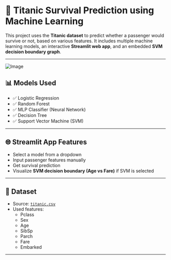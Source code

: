 # 🚢 Titanic Survival Prediction using Machine Learning

This project uses the **Titanic dataset** to predict whether a passenger would survive or not, based on various features. It includes multiple machine learning models, an interactive **Streamlit web app**, and an embedded **SVM decision boundary graph**.

---

![Image]([https://example.com/logo.png](https://github.com/Adarshabrahamjohnson12/Titanic_Survival_Predictions/blob/main/Screenshot%202025-06-20%20224025.png))




## 📊 Models Used

- ✅ Logistic Regression
- ✅ Random Forest
- ✅ MLP Classifier (Neural Network)
- ✅ Decision Tree
- ✅ Support Vector Machine (SVM)

---

## 🌐 Streamlit App Features

- Select a model from a dropdown
- Input passenger features manually
- Get survival prediction
- Visualize **SVM decision boundary (Age vs Fare)** if SVM is selected

---

## 🧾 Dataset

- Source: [`titanic.csv`](https://www.kaggle.com/competitions/titanic/data)
- Used features:
  - Pclass
  - Sex
  - Age
  - SibSp
  - Parch
  - Fare
  - Embarked

---
